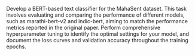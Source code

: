 Develop a BERT-based text classifier for the MahaSent dataset. 
This task involves evaluating and comparing the performance of different models, such as marathi-bert-v2 and indic-bert, 
aiming to match the performance metrics reported in the original paper. Perform comprehensive hyperparameter tuning 
to identify the optimal settings for your model, and document the loss curves and validation accuracy throughout the training epochs.
